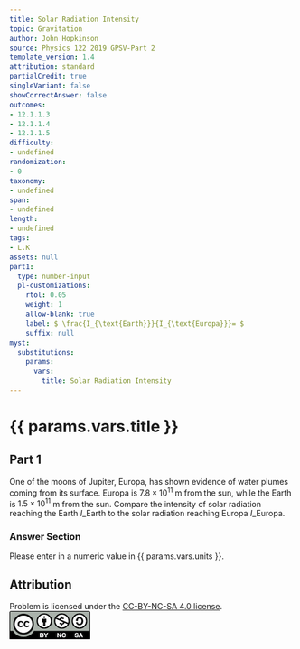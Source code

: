 ```yaml
---
title: Solar Radiation Intensity
topic: Gravitation
author: John Hopkinson
source: Physics 122 2019 GPSV-Part 2
template_version: 1.4
attribution: standard
partialCredit: true
singleVariant: false
showCorrectAnswer: false
outcomes:
- 12.1.1.3
- 12.1.1.4
- 12.1.1.5
difficulty:
- undefined
randomization:
- 0
taxonomy:
- undefined
span:
- undefined
length:
- undefined
tags:
- L.K
assets: null
part1:
  type: number-input
  pl-customizations:
    rtol: 0.05
    weight: 1
    allow-blank: true
    label: $ \frac{I_{\text{Earth}}}{I_{\text{Europa}}}= $
    suffix: null
myst:
  substitutions:
    params:
      vars:
        title: Solar Radiation Intensity
---
```

# {{ params.vars.title }}

## Part 1

One of the moons of Jupiter, Europa, has shown evidence of water plumes coming from its surface.  Europa is $7.8\times 10^{11}$ m from the sun, while the Earth is $1.5 \times 10^{11}$ m from the sun.  Compare the intensity of solar radiation reaching the Earth $I\_{\text{Earth}}$ to the solar radiation reaching Europa $I\_{\text{Europa}}$.

### Answer Section

Please enter in a numeric value in {{ params.vars.units }}.

## Attribution

Problem is licensed under the [CC-BY-NC-SA 4.0 license](https://creativecommons.org/licenses/by-nc-sa/4.0/).<br> ![The Creative Commons 4.0 license requiring attribution-BY, non-commercial-NC, and share-alike-SA license.](https://raw.githubusercontent.com/firasm/bits/master/by-nc-sa.png)